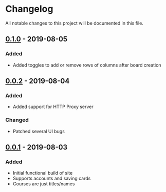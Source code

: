 # Changelog

All notable changes to this project will be documented in this file.

## [0.1.0] - 2019-08-05

### Added

- Added toggles to add or remove rows of columns after board creation


## [0.0.2] - 2019-08-04

### Added

- Added support for HTTP Proxy server

### Changed

- Patched several UI bugs


## [0.0.1] - 2019-08-03

### Added

- Initial functional build of site
- Supports accounts and saving cards
- Courses are just titles/names

[0.1.0]: https://github.com/cooperbarth/Apollo-client/releases/tag/v0.1.0
[0.0.2]: https://github.com/cooperbarth/Apollo-client/releases/tag/v0.0.2
[0.0.1]: https://github.com/cooperbarth/Apollo-client/releases/tag/v0.0.1
